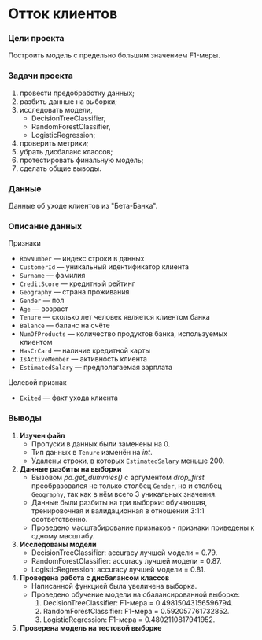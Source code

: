 # Отток клиентов
### Цели проекта
Построить модель с предельно большим значением F1-меры.  
  
### Задачи проекта
1. провести предобработку данных;
2. разбить данные на выборки;  
3. исследовать модели,
    - DecisionTreeClassifier,
    - RandomForestClassifier,
    - LogisticRegression;
4. проверить метрики;
5. убрать дисбаланс классов;
6. протестировать финальную модель;
7. сделать общие выводы.

### Данные
Данные об уходе клиентов из "Бета-Банка".

### Описание данных
Признаки
- <code>RowNumber</code> — индекс строки в данных
- <code>CustomerId</code> — уникальный идентификатор клиента
- <code>Surname</code> — фамилия
- <code>CreditScore</code> — кредитный рейтинг
- <code>Geography</code> — страна проживания
- <code>Gender</code> — пол
- <code>Age</code> — возраст
- <code>Tenure</code> — сколько лет человек является клиентом банка
- <code>Balance</code> — баланс на счёте
- <code>NumOfProducts</code> — количество продуктов банка, используемых клиентом
- <code>HasCrCard</code> — наличие кредитной карты
- <code>IsActiveMember</code> — активность клиента
- <code>EstimatedSalary</code> — предполагаемая зарплата  
  
Целевой признак
- <code>Exited</code> — факт ухода клиента

### Выводы
1. <b>Изучен файл</b>  
    - Пропуски в данных были заменены на 0.  
    - Тип данных в <code>Tenure</code> изменён на <i>int</i>.  
    - Удалены строки, в которых <code>EstimatedSalary</code> меньше 200. 
2. <b>Данные разбиты на выборки</b> 
    - Вызовом <i>pd.get_dummies()</i> c аргументом <i>drop_first</i> преобразовался не только столбец <code>Gender</code>, но и столбец <code>Geography</code>, так как в нём всего 3 уникальных значения.
    - Данные были разбиты на три выборки: обучающая, тренировочная и валидационная в отношении 3:1:1 соответственно.  
    - Проведено масштабирование признаков - признаки приведены к одному масштабу.
3. <b>Исследованы модели</b> 
    - DecisionTreeClassifier: accuracy лучшей модели = 0.79.
    - RandomForestClassifier: accuracy лучшей модели = 0.87.  
    - LogisticRegression: accuracy лучшей модели = 0.81.
4. <b>Проведена работа с дисбалансом классов</b> 
    - Написанной функцией была увеличена выборка.
    - Проведено обучение модели на сбалансированной выборке: 
        1. DecisionTreeClassifier: F1-мера = 0.49815043156596794.
        2. RandomForestClassifier: F1-мера = 0.592057761732852.  
        3. LogisticRegression: F1-мера = 0.4802110817941952.
5. <b>Проверена модель на тестовой выборке</b>
